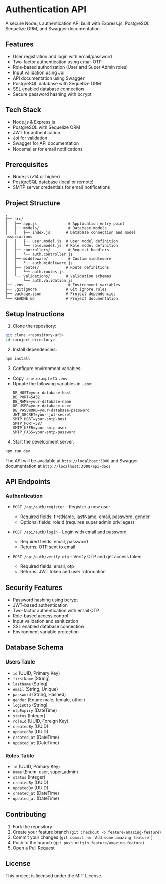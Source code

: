 # Authentication API

A secure Node.js authentication API built with Express.js, PostgreSQL, Sequelize ORM, and Swagger documentation.

## Features

- User registration and login with email/password
- Two-factor authentication using email OTP
- Role-based authorization (User and Super Admin roles)
- Input validation using Joi
- API documentation using Swagger
- PostgreSQL database with Sequelize ORM
- SSL enabled database connection
- Secure password hashing with bcrypt

## Tech Stack

- Node.js & Express.js
- PostgreSQL with Sequelize ORM
- JWT for authentication
- Joi for validation
- Swagger for API documentation
- Nodemailer for email notifications

## Prerequisites

- Node.js (v14 or higher)
- PostgreSQL database (local or remote)
- SMTP server credentials for email notifications

## Project Structure

```
.
├── src/
│   ├── app.js              # Application entry point
│   ├── models/             # Database models
│   │   ├── index.js       # Database connection and model associations
│   │   ├── user.model.js  # User model definition
│   │   └── role.model.js  # Role model definition
│   ├── controllers/        # Request handlers
│   │   └── auth.controller.js
│   ├── middleware/         # Custom middleware
│   │   └── auth.middleware.js
│   ├── routes/            # Route definitions
│   │   └── auth.routes.js
│   └── validations/       # Validation schemas
│       └── auth.validation.js
├── .env                    # Environment variables
├── .gitignore             # Git ignore rules
├── package.json           # Project dependencies
└── README.md              # Project documentation
```

## Setup Instructions

1. Clone the repository:
```bash
git clone <repository-url>
cd <project-directory>
```

2. Install dependencies:
```bash
npm install
```

3. Configure environment variables:
- Copy `.env.example` to `.env`
- Update the following variables in `.env`:
  ```
  DB_HOST=your-database-host
  DB_PORT=5432
  DB_NAME=your-database-name
  DB_USER=your-database-user
  DB_PASSWORD=your-database-password
  JWT_SECRET=your-jwt-secret
  SMTP_HOST=your-smtp-host
  SMTP_PORT=587
  SMTP_USER=your-smtp-user
  SMTP_PASS=your-smtp-password
  ```

4. Start the development server:
```bash
npm run dev
```

The API will be available at `http://localhost:3000` and Swagger documentation at `http://localhost:3000/api-docs`

## API Endpoints

### Authentication
- `POST /api/auth/register` - Register a new user
  - Required fields: firstName, lastName, email, password, gender
  - Optional fields: roleId (requires super admin privileges)

- `POST /api/auth/login` - Login with email and password
  - Required fields: email, password
  - Returns: OTP sent to email

- `POST /api/auth/verify-otp` - Verify OTP and get access token
  - Required fields: email, otp
  - Returns: JWT token and user information

## Security Features

- Password hashing using bcrypt
- JWT-based authentication
- Two-factor authentication with email OTP
- Role-based access control
- Input validation and sanitization
- SSL enabled database connection
- Environment variable protection

## Database Schema

### Users Table
- `id` (UUID, Primary Key)
- `firstName` (String)
- `lastName` (String)
- `email` (String, Unique)
- `password` (String, Hashed)
- `gender` (Enum: male, female, other)
- `loginOtp` (String)
- `otpExpiry` (DateTime)
- `status` (Integer)
- `roleId` (UUID, Foreign Key)
- `createdBy` (UUID)
- `updatedBy` (UUID)
- `created_at` (DateTime)
- `updated_at` (DateTime)

### Roles Table
- `id` (UUID, Primary Key)
- `name` (Enum: user, super_admin)
- `status` (Integer)
- `createdBy` (UUID)
- `updatedBy` (UUID)
- `created_at` (DateTime)
- `updated_at` (DateTime)

## Contributing

1. Fork the repository
2. Create your feature branch (`git checkout -b feature/amazing-feature`)
3. Commit your changes (`git commit -m 'Add some amazing feature'`)
4. Push to the branch (`git push origin feature/amazing-feature`)
5. Open a Pull Request

## License

This project is licensed under the MIT License.
